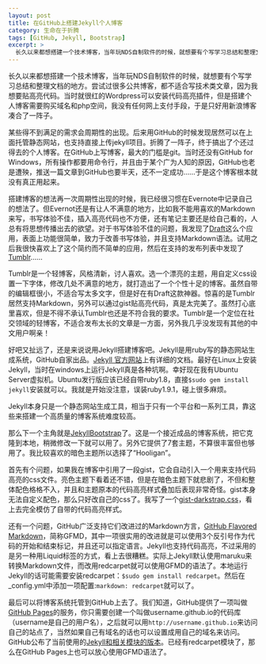 ```yaml
---
layout: post
title: 在GitHub上搭建Jekyll个人博客
category: 生命在于折腾
tags: [GitHub, Jekyll, Bootstrap]
excerpt: >
  长久以来都想搭建一个技术博客，当年玩NDS自制软件的时候，就想要有个写学习总结和整理文档的地方。尝试过很多公共博客，都不适合写技术类文章，因为我想要贴高亮代码。当时就很红的Wordpress可以安装代码高亮插件，但是搭建个人博客需要购买域名和php空间，我没有任何网上支付手段，于是只好用新浪博客凑合了一阵子...
---
```

长久以来都想搭建一个技术博客，当年玩NDS自制软件的时候，就想要有个写学习总结和整理文档的地方。尝试过很多公共博客，都不适合写技术类文章，因为我想要贴高亮代码。当时就很红的Wordpress可以安装代码高亮插件，但是搭建个人博客需要购买域名和php空间，我没有任何网上支付手段，于是只好用新浪博客凑合了一阵子。

某些得不到满足的需求会周期性的出现。后来用GitHub的时候发现居然可以在上面托管静态网站，也支持直接上传jekyll项目。折腾了一阵子，终于搞出了个还过得去的个人博客。在GitHub上写博客，最大的门槛是git。当时还没有GitHub for Windows，所有操作都要用命令行，并且由于某个广为人知的原因，GitHub也老是遭殃，推送一篇文章到GitHub也要半天，还不一定成功……于是这个博客根本就没有真正用起来。

搭建博客的想法再一次周期性出现的时候，我已经很习惯在Evernote中记录自己的想法了。但Evernot还是有让人不满意的地方，比如我不能用喜欢的Markdown来写，书写体验不佳，插入高亮代码也不方便，还有笔记主要还是给自己看的，人总有将思想传播出去的欲望。对于书写体验不佳的问题，我发现了[Draft](https://draftin.com)这么个应用，表面上功能很简单，致力于改善书写体验，并且支持Markdown语法。试用之后我很快喜欢上了这个简约而不简单的应用，然后在支持的发布列表中发现了[Tumblr](http://www.tumblr.com/)……

Tumblr是一个轻博客，风格清新，讨人喜欢。选一个漂亮的主题，用自定义css设置一下字体，修改几处不满意的地方，就打造出了一个个性十足的博客。虽然自带的编辑框很小，不适合写太多文字，但是好在有Draft这款神器。惊喜的是Tumblr居然支持Markdown，另外可以通过gist贴高亮代码，真是太完美了。虽然打心底里喜欢，但是不得不承认Tumblr也还是不符合我的要求。Tumblr是一个定位在社交领域的轻博客，不适合发布太长的文章是一方面，另外我几乎没发现有其他的中文用户啊亲！

好吧又扯远了，还是来说说用Jekyll搭建博客吧。Jekyll是用ruby写的静态网站生成系统，GitHub自家出品。[Jekyll 官方网站](http://jekyllrb.com/)上有详细的文档。最好在Linux上安装Jekyll，当时在windows上运行Jekyll真是各种坑啊。幸好现在我有Ubuntu Server虚拟机。Ubuntu发行版应该已经自带ruby1.8，直接`$sudo gem install jekyll`安装就可以。我就是开始没注意，误装ruby1.9.1，碰上很多麻烦。

Jekyll本身只是一个静态网站生成工具，相当于只有一个平台和一系列工具，靠这些来搭建一个高质量的博客系统难度较高。

那么下一个主角就是[JekyllBootstrap](http://jekyllbootstrap.com/)了。这是一个接近成品的博客系统，把它克隆到本地，稍微修改一下就可以用了。另外它提供了7套主题，不算很丰富但也够用了。我比较喜欢的暗色主题所以选择了“Hooligan”。

首先有个问题，如果我在博客中引用了一段gist，它会自动引入一个用来支持代码高亮的css文件。亮色主题下看着还不错，但是在暗色主题下就悲剧了，不但和整体配色格格不入，并且和主题原本的代码高亮样式叠加后表现非常奇怪。gist本身无法自定义配色，那么只好改自己的css了。我写了一个[gist-darkstrap.css](https://gist.github.com/niubods/5575078)，看上去完全模仿了自带的代码高亮样式。

还有一个问题，GitHub广泛支持它们改进过的Markdown方言，[GitHub Flavored Markdown](https://help.github.com/articles/github-flavored-markdown)，简称GFMD，其中一项很实用的改进就是可以使用3个反引号作为代码的开始和结束标记，并且还可以指定语言。Jekyll也支持代码高亮，不过采用的是另一种用Liquid标签的方式，看上去很糟糕。实际上Jekyll默认使用maruku来转换Markdown文件，而改用redcarpet就可以使用GFMD的语法了。本地运行Jekyll的话可能需要安装redcarpet：`$sudo gem install redcarpet`。然后在_config.yml中添加一项配置:`markdown: redcarpet`就可以了。

最后可以将博客系统托管到GitHub上去了。我们知道，GitHub提供了一项叫做[GitHub Pages](http://pages.github.com/)的服务，你只需要创建一个叫做username.github.io的代码库（username是自己的用户名），之后就可以用`http://username.github.io`来访问自己的站点了，当然如果自己有域名的话也可以设置成用自己的域名来访问。GitHub公布了当前使用的[Jekyll和相关模块的版本](https://help.github.com/articles/using-jekyll-with-pages#troubleshooting)。已经有redcarpet模块了，那么在GitHub Pages上也可以放心使用GFMD语法了。
